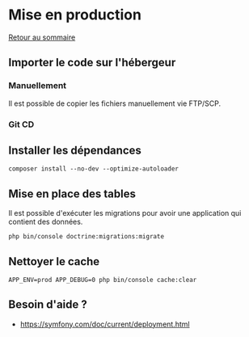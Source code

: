 # Mise en production

[Retour au sommaire](index.md)

## Importer le code sur l'hébergeur

### Manuellement

Il est possible de copier les fichiers manuellement vie FTP/SCP.

### Git CD

## Installer les dépendances

```
composer install --no-dev --optimize-autoloader
```

## Mise en place des tables

Il est possible d'exécuter les migrations pour avoir une application qui contient des données.

```
php bin/console doctrine:migrations:migrate
```

## Nettoyer le cache

```
APP_ENV=prod APP_DEBUG=0 php bin/console cache:clear
```

## Besoin d'aide ?
* https://symfony.com/doc/current/deployment.html